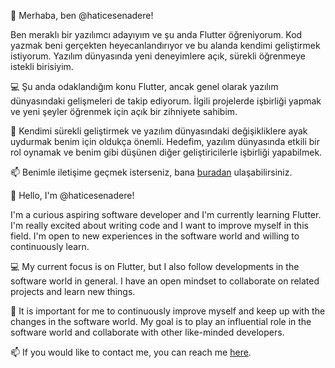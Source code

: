 👋 Merhaba, ben @haticesenadere!

Ben meraklı bir yazılımcı adayıyım ve şu anda Flutter öğreniyorum. Kod yazmak beni  gerçekten heyecanlandırıyor ve bu alanda kendimi geliştirmek istiyorum. Yazılım dünyasında yeni deneyimlere açık, sürekli öğrenmeye istekli birisiyim.

💻 Şu anda odaklandığım konu Flutter, ancak genel olarak yazılım dünyasındaki gelişmeleri de takip ediyorum. İlgili projelerde işbirliği yapmak ve yeni şeyler öğrenmek için açık bir zihniyete sahibim.

🌱 Kendimi sürekli geliştirmek ve yazılım dünyasındaki değişikliklere ayak uydurmak benim için oldukça önemli. Hedefim, yazılım dünyasında etkili bir rol oynamak ve benim gibi düşünen diğer geliştiricilerle işbirliği yapabilmek.

📫 Benimle iletişime geçmek isterseniz, bana [buradan](haticesena47@gmail.com ) ulaşabilirsiniz. 


👋 Hello, I'm @haticesenadere!

I'm a curious aspiring software developer and I'm currently learning Flutter. I'm really excited about writing code and I want to improve myself in this field. I'm open to new experiences in the software world and willing to continuously learn.

💻 My current focus is on Flutter, but I also follow developments in the software world in general. I have an open mindset to collaborate on related projects and learn new things.

🌱 It is important for me to continuously improve myself and keep up with the changes in the software world. My goal is to play an influential role in the software world and collaborate with other like-minded developers.

📫 If you would like to contact me, you can reach me [here](haticesena47@gmail.com). 
